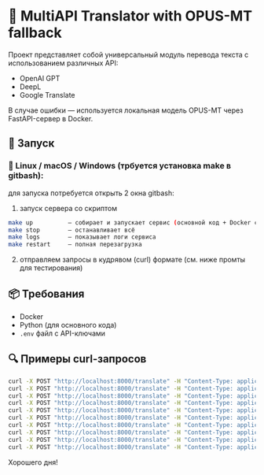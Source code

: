 # 🧠 MultiAPI Translator with OPUS-MT fallback

Проект представляет собой универсальный модуль перевода текста с использованием различных API:
- OpenAI GPT
- DeepL
- Google Translate

В случае ошибки — используется локальная модель OPUS-MT через FastAPI-сервер в Docker.

## 🔧 Запуск

### 🐧 Linux / macOS / Windows (трбуется установка make в gitbash):
для запуска потребуется открыть 2 окна gitbash:
1. запуск сервера со скриптом
```bash
make up          — cобирает и запускает сервис (основной код + Docker с локальной моделью OPUS-MT)
make stop        — останавливает всё
make logs        — показывает логи сервиса
make restart     — полная перезагрузка
```
2. отправляем запросы в кудрявом (curl) формате (см. ниже промты для тестирования)


## 📦 Требования

- Docker
- Python (для основного кода)
- `.env` файл с API-ключами

## 🔍 Примеры curl-запросов

```bash
curl -X POST "http://localhost:8000/translate" -H "Content-Type: application/json" -d "{\"text\": \"Une forêt enchantée baignée dans la lumière dorée du crépuscule.\"}"
curl -X POST "http://localhost:8000/translate" -H "Content-Type: application/json" -d "{\"text\": \"Un dragón de cristal volando sobre montañas nevadas bajo la luna llena.\"}"
curl -X POST "http://localhost:8000/translate" -H "Content-Type: application/json" -d "{\"text\": \"Un castello volante fatto di nuvole e stelle nel cielo notturno.\"}"
curl -X POST "http://localhost:8000/translate" -H "Content-Type: application/json" -d "{\"text\": \"月光の下に浮かぶ巨大な水中都市。\"}"
curl -X POST "http://localhost:8000/translate" -H "Content-Type: application/json" -d "{\"text\": \"在星空下跳舞的光之蝴蝶。\"}"
curl -X POST "http://localhost:8000/translate" -H "Content-Type: application/json" -d "{\"text\": \"Таинственный замок на вершине ледяной горы в полярной ночи.\"}"
curl -X POST "http://localhost:8000/translate" -H "Content-Type: application/json" -d "{\"text\": \"Ein mechanischer Phönix erhebt sich aus einer Steampunk-Stadt.\"}"
curl -X POST "http://localhost:8000/translate" -H "Content-Type: application/json" -d "{\"text\": \"Uma floresta mágica com árvores de cristal sob a aurora boreal.\"}"
curl -X POST "http://localhost:8000/translate" -H "Content-Type: application/json" -d "{\"text\": \"مدينة عائمة مصنوعة من الأضواء الذهبية فوق بحر الغيوم.\"}"
curl -X POST "http://localhost:8000/translate" -H "Content-Type: application/json" -d "{\"text\": \"별빛 아래 펼쳐진 거대한 꽃밭 속의 고양이 왕국.\"}"

```

Хорошего дня!